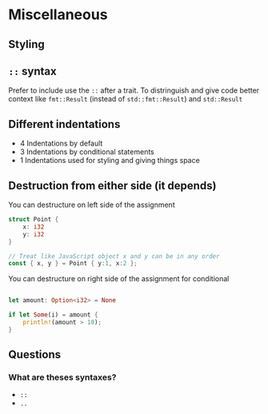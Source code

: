 # Miscellaneous

## Styling

## `::` syntax

Prefer to include use the `::` after a trait. To distringuish and give code better context like `fmt::Result` (instead of `std::fmt::Result`) and `std::Result` 

## Different indentations

- 4 Indentations by default
- 3 Indentations by conditional statements
- 1 Indentations used for styling and giving things space

## Destruction from either side (it depends)
You can destructure on left side of the assignment
```rust
struct Point {
    x: i32
    y: i32
}

// Treat like JavaScript object x and y can be in any order
const { x, y } = Point { y:1, x:2 };
```

You can destructure on right side of the assignment for conditional
```rust

let amount: Option<i32> = None

if let Some(i) = amount {
    println!(amount > 10);
}

```

## Questions

### What are theses syntaxes?

- `::`
- `..`

